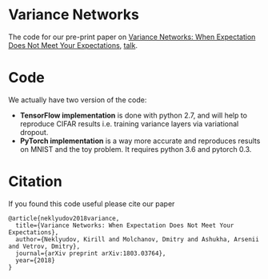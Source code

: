 # Variance Networks
The code for our pre-print paper on [Variance Networks: When Expectation Does Not Meet Your Expectations](https://arxiv.org/abs/1803.03764), [talk](https://youtu.be/KwfED-brvj8).

# Code
We actually have two version of the code:
- **TensorFlow implementation** is done with python 2.7, and will help to reproduce CIFAR results i.e. training variance layers via variational dropout.
- **PyTorch implementation** is a way more accurate and reproduces results on MNIST and the toy problem. It requires python 3.6 and pytorch 0.3.

# Citation
If you found this code useful please cite our paper
```
@article{neklyudov2018variance,
  title={Variance Networks: When Expectation Does Not Meet Your Expectations},
  author={Neklyudov, Kirill and Molchanov, Dmitry and Ashukha, Arsenii and Vetrov, Dmitry},
  journal={arXiv preprint arXiv:1803.03764},
  year={2018}
}
```
